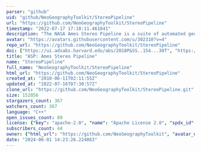 ```yaml
---
parser: "github"
uid: "github/NeoGeographyToolkit/StereoPipeline"
url: "https://github.com/NeoGeographyToolkit/StereoPipeline"
timestamp: "2022-07-17 17:18:11.461841"
description: "The NASA Ames Stereo Pipeline is a suite of automated geodesy & stereogrammetry tools designed for processing planetary imagery captured from orbiting and landed robotic explorers on other planets."
avatar: "https://avatars.githubusercontent.com/u/302310?v=4"
repo_url: "https://github.com/NeoGeographyToolkit/StereoPipeline"
doi: ["https://ui.adsabs.harvard.edu/abs/2018P&SS..154...30T", "https://ui.adsabs.harvard.edu/abs/2010LPI....41.2364M", "https://ui.adsabs.harvard.edu/abs/2018ascl.soft07030I/abstract"]
title: "ASP: Ames Stereo Pipeline"
name: "StereoPipeline"
full_name: "NeoGeographyToolkit/StereoPipeline"
html_url: "https://github.com/NeoGeographyToolkit/StereoPipeline"
created_at: "2010-06-11T02:11:55Z"
updated_at: "2022-07-16T07:30:57Z"
clone_url: "https://github.com/NeoGeographyToolkit/StereoPipeline.git"
size: 152056
stargazers_count: 367
watchers_count: 367
language: "C++"
open_issues_count: 89
license: {"key": "apache-2.0", "name": "Apache License 2.0", "spdx_id": "Apache-2.0", "url": "https://api.github.com/licenses/apache-2.0", "node_id": "MDc6TGljZW5zZTI="}
subscribers_count: 44
owner: {"html_url": "https://github.com/NeoGeographyToolkit", "avatar_url": "https://avatars.githubusercontent.com/u/302310?v=4", "login": "NeoGeographyToolkit", "type": "Organization"}
date: "2024-06-01 14:23:26.224863"
---
```

